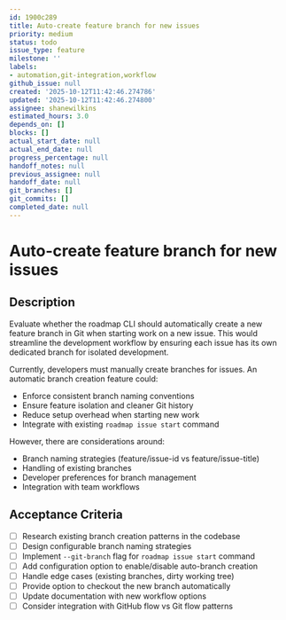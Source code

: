 ```yaml
---
id: 1900c289
title: Auto-create feature branch for new issues
priority: medium
status: todo
issue_type: feature
milestone: ''
labels:
- automation,git-integration,workflow
github_issue: null
created: '2025-10-12T11:42:46.274786'
updated: '2025-10-12T11:42:46.274800'
assignee: shanewilkins
estimated_hours: 3.0
depends_on: []
blocks: []
actual_start_date: null
actual_end_date: null
progress_percentage: null
handoff_notes: null
previous_assignee: null
handoff_date: null
git_branches: []
git_commits: []
completed_date: null
---
```


# Auto-create feature branch for new issues

## Description

Evaluate whether the roadmap CLI should automatically create a new feature branch in Git when starting work on a new issue. This would streamline the development workflow by ensuring each issue has its own dedicated branch for isolated development.

Currently, developers must manually create branches for issues. An automatic branch creation feature could:

- Enforce consistent branch naming conventions
- Ensure feature isolation and cleaner Git history
- Reduce setup overhead when starting new work
- Integrate with existing `roadmap issue start` command

However, there are considerations around:

- Branch naming strategies (feature/issue-id vs feature/issue-title)
- Handling of existing branches
- Developer preferences for branch management
- Integration with team workflows

## Acceptance Criteria

- [ ] Research existing branch creation patterns in the codebase
- [ ] Design configurable branch naming strategies
- [ ] Implement `--git-branch` flag for `roadmap issue start` command
- [ ] Add configuration option to enable/disable auto-branch creation
- [ ] Handle edge cases (existing branches, dirty working tree)
- [ ] Provide option to checkout the new branch automatically
- [ ] Update documentation with new workflow options
- [ ] Consider integration with GitHub flow vs Git flow patterns
